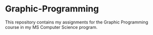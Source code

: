 # Graphic-Programming
This repository contains my assignments for the Graphic Programming course in my MS Computer Science program.

